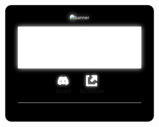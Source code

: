 <div align="center" style="
  background-color: #000;
  padding: 30px 40px;
  border-radius: 20px;
  border: 1px solid rgba(255, 255, 255, 0.15);
  box-shadow: 0 0 15px rgba(255,255,255,0.1);
  width: fit-content;
  font-family: 'Segoe UI', 'Helvetica Neue', sans-serif;
  color: white;
  max-width: 460px;
">
  <img src="https://i.pinimg.com/736x/f1/d9/69/f1d969e0de3c0faaf272cae493f71a95.jpg" alt="banner" style="
    border-radius: 12px;
    width: 400px;
    height: auto;
    max-height: 150px;
    filter: drop-shadow(0 0 8px white);
  ">
  <br>
  <img src="https://github.com/GdhcReal/GdhcReal/blob/main/Untitled.png?raw=true" alt="wmnd" style="
    margin-top: 20px;
    width: 400px;
    filter: drop-shadow(0 0 8px white);
  " />
  <div style="margin-top: 18px; display: flex; justify-content: center; gap: 28px;">
    <a href="https://discordapp.com/users/694372936206909471" target="_blank" rel="noopener noreferrer" class="icon" aria-label="Discord">
      <svg width="36" height="36" fill="white" viewBox="0 0 71 55" xmlns="http://www.w3.org/2000/svg" style="filter: drop-shadow(0 0 6px white); cursor: pointer;">
        <path d="M60.104 4.552A58.25 58.25 0 0045.294.515a41.59 41.59 0 00-1.981 4.045 55.587 55.587 0 00-16.607 0 41.513 41.513 0 00-1.992-4.045 58.244 58.244 0 00-14.81 4.037C3.584 19.413-1.272 33.11.423 46.567a58.05 58.05 0 0017.498 8.874 42.736 42.736 0 003.71-6.031 35.395 35.395 0 01-5.557-2.594c.467-.343.927-.702 1.373-1.077a39.38 39.38 0 0034.658 0c.446.375.906.734 1.374 1.078a35.244 35.244 0 01-5.557 2.594 42.745 42.745 0 003.71 6.031 58.039 58.039 0 0017.503-8.873c1.7-13.457-3.156-27.155-12.47-41.99zm-37.66 32.7c-3.183 0-5.796-2.926-5.796-6.52 0-3.594 2.574-6.52 5.796-6.52 3.243 0 5.856 2.926 5.796 6.52 0 3.594-2.553 6.52-5.796 6.52zm23.52 0c-3.183 0-5.796-2.926-5.796-6.52 0-3.594 2.574-6.52 5.796-6.52 3.243 0 5.856 2.926 5.796 6.52 0 3.594-2.553 6.52-5.796 6.52z" />
      </svg>
      <div class="tooltip">Discord</div>
    </a>
    <a href="https://wmnd.xyz" target="_blank" rel="noopener noreferrer" class="icon" aria-label="Website">
      <svg width="36" height="36" viewBox="0 0 122.88 121.93" fill="white" xmlns="http://www.w3.org/2000/svg" style="filter: drop-shadow(0 0 6px white);">
        <g>
          <path d="M8.33,0.02h29.41v20.6H20.36v80.7h82.1V84.79h20.36v37.14H0V0.02H8.33L8.33,0.02z M122.88,0H53.3l23.74,23.18l-33.51,33.5 l21.22,21.22L98.26,44.4l24.62,24.11V0L122.88,0z" />
        </g>
      </svg>
      <div class="tooltip">Bio Website</div>
    </a>
  </div>
  <hr style="border: none; height: 1px; background: #fff; margin: 30px 0; width: 100%;">
  <div style="display: flex; justify-content: center; gap: 30px; align-items: center; flex-wrap: wrap; max-width: 420px; margin: 0 auto;">
    <style>
      .icon {
        position: relative;
        display: inline-block;
        cursor: pointer;
      }

      .tooltip {
        position: absolute;
        bottom: 120%;
        left: 50%;
        transform: translateX(-50%);
        background-color: rgba(0, 0, 0, 0.85);
        color: white;
        padding: 5px 10px;
        border-radius: 6px;
        font-size: 14px;
        white-space: nowrap;
        opacity: 0;
        pointer-events: none;
        transition: opacity 0.25s ease-in-out;
        box-shadow: 0 0 6px rgba(255, 255, 255, 0.3);
        z-index: 10;
      }

      .icon:hover .tooltip {
        opacity: 1;
        pointer-events: auto;
      }

      .tooltip::after {
        content: "";
        position: absolute;
        top: 100%;
        left: 50%;
        transform: translateX(-50%);
        border-width: 6px;
        border-style: solid;
        border-color: rgba(0, 0, 0, 0.85) transparent transparent transparent;
      }
    </style>
    <div class="icon">
      <img src="https://cdn.jsdelivr.net/gh/devicons/devicon/icons/nodejs/nodejs-original.svg" alt="Node.js" title="Node.js" style="width: 36px; filter: brightness(0) invert(1) drop-shadow(0 0 5px white);" />
      <div class="tooltip">Node.js</div>
    </div>
    <div class="icon">
      <img src="https://cdn.jsdelivr.net/gh/devicons/devicon/icons/python/python-original.svg" alt="Python" title="Python" style="width: 36px; filter: brightness(0) invert(1) drop-shadow(0 0 5px white);" />
      <div class="tooltip">Python</div>
    </div>
    <div class="icon">
      <img src="https://cdn.jsdelivr.net/gh/devicons/devicon/icons/nextjs/nextjs-original.svg" alt="Next.js" title="Next.js" style="width: 36px; filter: brightness() invert(1) drop-shadow(0 0 5px white);" />
      <div class="tooltip">Next.js</div>
    </div>
    <div class="icon">
      <img src="https://cdn.jsdelivr.net/gh/devicons/devicon/icons/vuejs/vuejs-original.svg" alt="Vue.js" title="Vue.js" style="width: 36px; filter: brightness(0) invert(1) drop-shadow(0 0 5px white);" />
      <div class="tooltip">Vue.js</div>
    </div>
    <div class="icon">
      <img src="https://cdn.jsdelivr.net/gh/devicons/devicon/icons/react/react-original.svg" alt="React" title="React" style="width: 36px; filter: brightness(0) invert(1) drop-shadow(0 0 5px white);" />
      <div class="tooltip">React</div>
    </div>
    <div class="icon">
      <img src="https://cdn.jsdelivr.net/gh/devicons/devicon/icons/express/express-original.svg" alt="Express" title="Express" style="width: 36px; filter: brightness(0) invert(1) drop-shadow(0 0 5px white);" />
      <div class="tooltip">Express</div>
    </div>
    <div class="icon">
      <img src="https://cdn.jsdelivr.net/gh/devicons/devicon/icons/mongodb/mongodb-original.svg" alt="MongoDB" title="MongoDB" style="width: 36px; filter: brightness(0) invert(1) drop-shadow(0 0 5px white);" />
      <div class="tooltip">MongoDB</div>
    </div>
  </div>
  <hr style="border: none; height: 1px; background: #fff; margin: 30px 0; width: 100%;">
  <img src="https://github-profile-summary-cards.vercel.app/api/cards/profile-details?username=GdhcReal&theme=dark" alt="GitHub Profile Summary" style="
    border-radius: 12px;
    width: 400px;
    filter: drop-shadow(0 0 8px white);
  " />
</div>
